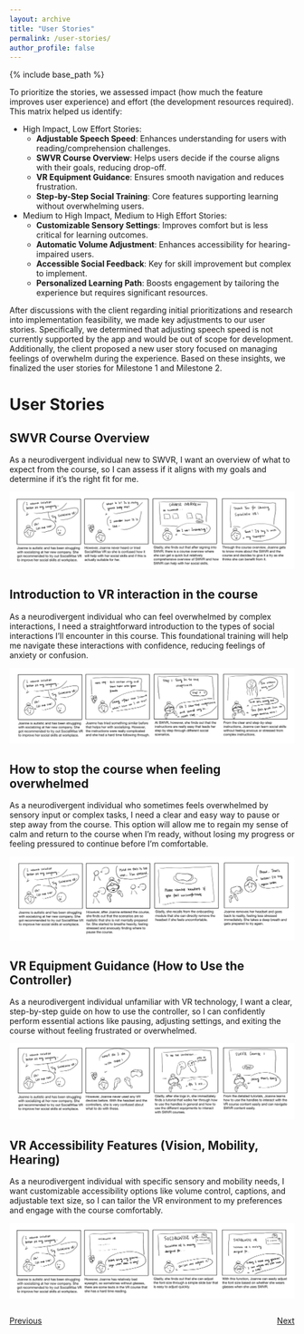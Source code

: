 ```yaml
---
layout: archive
title: "User Stories"
permalink: /user-stories/
author_profile: false
---
```


{% include base_path %}

To prioritize the stories, we assessed impact (how much the feature improves user experience) and effort (the development resources required). This matrix helped us identify:

- High Impact, Low Effort Stories:
    - **Adjustable Speech Speed**: Enhances understanding for users with reading/comprehension challenges.
    - **SWVR Course Overview**: Helps users decide if the course aligns with their goals, reducing drop-off.
    - **VR Equipment Guidance**: Ensures smooth navigation and reduces frustration.
    - **Step-by-Step Social Training**: Core features supporting learning without overwhelming users.
- Medium to High Impact, Medium to High Effort Stories:
    - **Customizable Sensory Settings**: Improves comfort but is less critical for learning outcomes.
    - **Automatic Volume Adjustment**: Enhances accessibility for hearing-impaired users.
    - **Accessible Social Feedback**: Key for skill improvement but complex to implement.
    - **Personalized Learning Path**: Boosts engagement by tailoring the experience but requires significant resources.

After discussions with the client regarding initial prioritizations and research into implementation feasibility, we made key adjustments to our user stories. Specifically, we determined that adjusting speech speed is not currently supported by the app and would be out of scope for development. Additionally, the client proposed a new user story focused on managing feelings of overwhelm during the experience. Based on these insights, we finalized the user stories for Milestone 1 and Milestone 2.

User Stories
======

SWVR Course Overview
----
As a neurodivergent individual new to SWVR, I want an overview of what to expect from the course, so I can assess if it aligns with my goals and determine if it’s the right fit for me.

![Storyboard](/files/story1.JPG)

Introduction to VR interaction in the course
-----
As a neurodivergent individual who can feel overwhelmed by complex interactions, I need a straightforward introduction to the types of social interactions I’ll encounter in this course. This foundational training will help me navigate these interactions with confidence, reducing feelings of anxiety or confusion.

![Storyboard](/files/story2.JPG)

How to stop the course when feeling overwhelmed
------
As a neurodivergent individual who sometimes feels overwhelmed by sensory input or complex tasks, I need a clear and easy way to pause or step away from the course. This option will allow me to regain my sense of calm and return to the course when I’m ready, without losing my progress or feeling pressured to continue before I’m comfortable.

![Storyboard](/files/story3.JPG)

VR Equipment Guidance (How to Use the Controller)
-----
As a neurodivergent individual unfamiliar with VR technology, I want a clear, step-by-step guide on how to use the controller, so I can confidently perform essential actions like pausing, adjusting settings, and exiting the course without feeling frustrated or overwhelmed.

![Storyboard](/files/story4.JPG)

VR Accessibility Features (Vision, Mobility, Hearing)
------
As a neurodivergent individual with specific sensory and mobility needs, I want customizable accessibility options like volume control, captions, and adjustable text size, so I can tailor the VR environment to my preferences and engage with the course comfortably.

![Storyboard](/files/story5.JPG)

<div style="display: flex; justify-content: space-between; align-items: center;"> 
    <p><a href="https://socialwisevr-cmu.github.io/solution">Previous</a></p>
    <p><a href="https://socialwisevr-cmu.github.io/gantt">Next</a></p> 
</div> 

